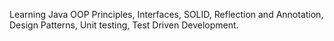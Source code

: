 Learning Java OOP Principles, Interfaces, SOLID, Reflection and Annotation, Design Patterns, Unit testing, Test Driven Development.
